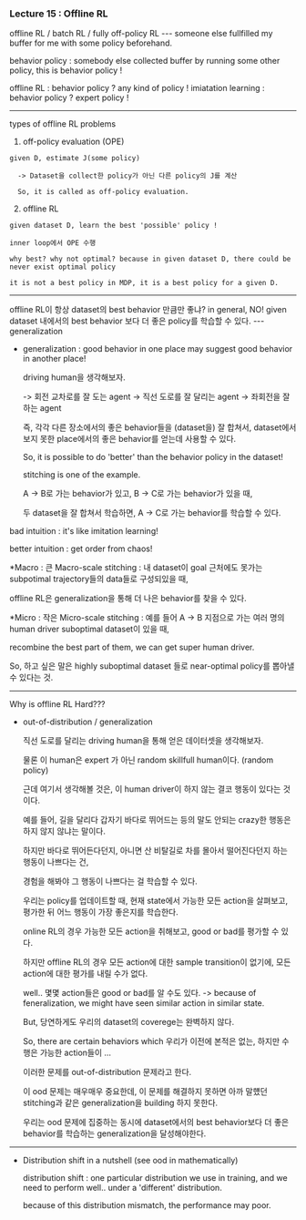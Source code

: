 ### Lecture 15 : Offline RL 

offline RL / batch RL / fully off-policy RL --- someone else fullfilled my buffer for me with some policy beforehand.

behavior policy : somebody else collected buffer by running some other policy, this is behavior policy !

offline RL : behavior policy ? any kind of policy !
imiatation learning : behavior policy ? expert policy !

---

types of offline RL problems

  1. off-policy evaluation (OPE)
  
    given D, estimate J(some policy)
    
      -> Dataset을 collect한 policy가 아닌 다른 policy의 J를 계산 

      So, it is called as off-policy evaluation. 
  
  2. offline RL 
  
    given dataset D, learn the best 'possible' policy !

    inner loop에서 OPE 수행 
    
    why best? why not optimal? because in given dataset D, there could be never exist optimal policy 

    it is not a best policy in MDP, it is a best policy for a given D.

---

offline RL이 항상 dataset의 best behavior 만큼만 좋냐?  in general, NO!
given dataset 내에서의 best behavior 보다 더 좋은 policy를 학습할 수 있다.  ---  generalization 

* generalization : good behavior in one place may suggest good behavior in another place!

  driving human을 생각해보자.
  
  -> 회전 교차로를 잘 도는 agent
  -> 직선 도로를 잘 달리는 agent
  -> 좌회전을 잘하는 agent

  즉, 각각 다른 장소에서의 좋은 behavior들을 (dataset을) 잘 합쳐서, dataset에서 보지 못한 place에서의 좋은 behavior를 얻는데 사용할 수 있다.
  
  So, it is possible to do 'better' than the behavior policy in the dataset!

  stitching is one of the example.

  A -> B로 가는 behavior가 있고,
  B -> C로 가는 behavior가 있을 때,

  두 dataset을 잘 합쳐서 학습하면, A -> C로 가는 behavior를 학습할 수 있다. 


bad intuition : it's like imitation learning!

better intuition : get order from chaos!

  *Macro : 큰
  Macro-scale stitching : 내 dataset이 goal 근처에도 못가는 subpotimal trajectory들의 data들로 구성되있을 때, 
  
  offline RL은 generalization을 통해 더 나은 behavior를 찾을 수 있다. 

  *Micro : 작은 
  Micro-scale stitching : 예를 들어 A -> B 지점으로 가는 여러 명의 human driver suboptimal dataset이 있을 때, 

  recombine the best part of them, we can get super human driver. 


  So, 하고 싶은 말은 highly suboptimal dataset 들로 near-optimal policy를 뽑아낼 수 있다는 것. 
  
  

---

Why is offline RL Hard???

  - out-of-distribution / generalization

    
    직선 도로를 달리는 driving human을 통해 얻은 데이터셋을 생각해보자.

    물론 이 human은 expert 가 아닌 random skillfull human이다. (random policy)

    근데 여기서 생각해볼 것은, 이 human driver이 하지 않는 결코 행동이 있다는 것이다.

    예를 들어, 길을 달리다 갑자기 바다로 뛰어드는 등의 말도 안되는 crazy한 행동은 하지 않지 않냐는 말이다.

    하지만 바다로 뛰어든다던지, 아니면 산 비탈길로 차를 몰아서 떨어진다던지 하는 행동이 나쁘다는 건,

    경험을 해봐야 그 행동이 나쁘다는 걸 학습할 수 있다.

    우리는 policy를 업데이트할 때, 현재 state에서 가능한 모든 action을 살펴보고, 평가한 뒤 어느 행동이 가장 좋은지를 학습한다.
    
    online RL의 경우 가능한 모든 action을 취해보고, good or bad를 평가할 수 있다.

    하지만 offline RL의 경우 모든 action에 대한 sample transition이 없기에, 모든 action에 대한 평가를 내릴 수가 없다.

    well.. 몇몇 action들은 good or bad를 알 수도 있다. -> because of feneralization, we might have seen similar action in similar state.

    But, 당연하게도 우리의 dataset의 coverege는 완벽하지 않다. 

    So, there are certain behaviors which 우리가 이전에 본적은 없는, 하지만 수행은 가능한 action들이 ...

    이러한 문제를 out-of-distribution 문제라고 한다.

    이 ood 문제는 매우매우 중요한데, 이 문제를 해결하지 못하면 아까 말헀던 stitching과 같은 generalization을 building 하지 못한다.

    우리는 ood 문제에 집중하는 동시에 dataset에서의 best behavior보다 더 좋은 behavior를 학습하는 generalization을 달성해야한다.


---
    
  - Distribution shift in a nutshell (see ood in mathematically)

    distribution shift : one particular distribution we use in training, and we need to perform well.. under a 'different' distribution.

    because of this distribution mismatch, the performance may poor. 
